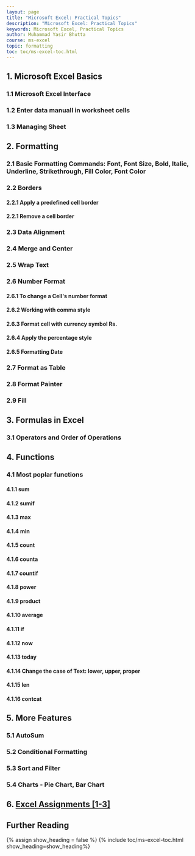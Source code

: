 ```yaml
---
layout: page
title: "Microsoft Excel: Practical Topics" 
description: "Microsoft Excel: Practical Topics" 
keywords: Microsoft Excel, Practical Topics
author: Muhammad Yasir Bhutta
course: ms-excel
topic: formatting
toc: toc/ms-excel-toc.html
---
```


## 1. Microsoft Excel Basics

### 1.1 Microsoft Excel Interface

### 1.2 Enter data manuall in worksheet cells

### 1.3 Managing Sheet

## 2. Formatting

### 2.1 Basic Formatting Commands: Font, Font Size, Bold, Italic, Underline, Strikethrough, Fill Color, Font Color

### 2.2 Borders

#### 2.2.1 Apply a predefined cell border
#### 2.2.1 Remove a cell border

### 2.3 Data Alignment

### 2.4 Merge and Center

### 2.5 Wrap Text

### 2.6 Number Format

#### 2.6.1 To change a Cell's number format
#### 2.6.2 Working with comma style
#### 2.6.3 Format cell with currency symbol Rs.
#### 2.6.4 Apply the percentage style
#### 2.6.5 Formatting Date

### 2.7 Format as Table

### 2.8 Format Painter

### 2.9 Fill

## 3. Formulas in Excel

### 3.1 Operators and Order of Operations

## 4. Functions

### 4.1 Most poplar functions

#### 4.1.1 sum
#### 4.1.2 sumif
#### 4.1.3 max
#### 4.1.4 min
#### 4.1.5 count
#### 4.1.6 counta
#### 4.1.7 countif
#### 4.1.8 power
#### 4.1.9 product
#### 4.1.10 average
#### 4.1.11 if
#### 4.1.12 now
#### 4.1.13 today
#### 4.1.14 Change the case of Text: lower, upper, proper
#### 4.1.15 len
#### 4.1.16 contcat

## 5. More Features

### 5.1 AutoSum
### 5.2 Conditional Formatting
### 5.3 Sort and Filter
### 5.4 Charts - Pie Chart, Bar Chart

## 6. [Excel Assignments [1-3]](https://yasirbhutta.github.io/ms-excel/assignments/)

## Further Reading

{% assign show_heading = false %}
{% include toc/ms-excel-toc.html show_heading=show_heading%}